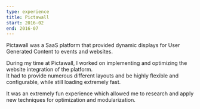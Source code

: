```yaml
---
type: experience
title: Pictawall
start: 2016-02
end: 2016-07
---
```


Pictawall was a SaaS platform that provided dynamic displays for User Generated Content to events and websites.

During my time at Pictawall, I worked on implementing and optimizing the website integration of the platform.  
It had to provide numerous different layouts and be highly flexible and configurable, while still loading extremely fast.

It was an extremely fun experience which allowed me to research and apply new techniques for optimization and modularization. 
